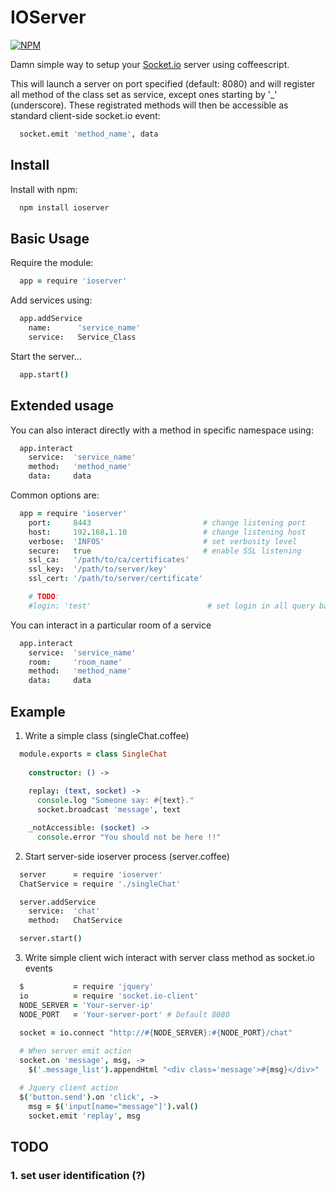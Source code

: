 # IOServer

[![NPM](https://nodei.co/npm/ioserver.png?compact=true)](https://nodei.co/npm/ioserver/)

Damn simple way to setup your [Socket.io](http://socket.io) server using coffeescript.

This will launch a server on port specified (default: 8080) and will register all method of the class set as service, except ones starting by '_' (underscore).
These registrated methods will then be accessible as standard client-side socket.io event:

```coffeescript
  socket.emit 'method_name', data
```


## Install

Install with npm:
  ```sh
    npm install ioserver
  ```
  
## Basic Usage

Require the module:
  ```coffeescript
    app = require 'ioserver'
  ```

Add services using:
  ```coffeescript
    app.addService
      name:      'service_name'
      service:   Service_Class
  ```

Start the server...
  ```coffeescript
    app.start()
  ```


## Extended usage

You can also interact directly with a method in specific namespace using:
  ```coffeescript
    app.interact
      service:  'service_name'
      method:   'method_name'
      data:     data
  ```

Common options are:
  ```coffeescript
    app = require 'ioserver'
      port:     8443                         # change listening port
      host:     192.168.1.10                 # change listening host
      verbose:  'INFOS'                      # set verbosity level
      secure:   true                         # enable SSL listening
      ssl_ca:   '/path/to/ca/certificates'
      ssl_key:  '/path/to/server/key'
      ssl_cert: '/path/to/server/certificate'

      # TODO: 
      #login: 'test'                          # set login in all query based on socketID?

  ```
You can interact in a particular room of a service
  ```coffeescript
    app.interact
      service:  'service_name'
      room:     'room_name'
      method:   'method_name'
      data:     data
  ```

## Example

1. Write a simple class (singleChat.coffee)
  ```coffeescript
    module.exports = class SingleChat
      
      constructor: () ->
      
      replay: (text, socket) ->
        console.log "Someone say: #{text}."
        socket.broadcast 'message', text

      _notAccessible: (socket) ->
        console.error "You should not be here !!"
  ```

2. Start server-side ioserver process (server.coffee)
  ```coffeescript
    server      = require 'ioserver'
    ChatService = require './singleChat'

    server.addService
      service:  'chat'
      method:   ChatService

    server.start()
  ```


3. Write simple client wich interact with server class method as socket.io events
  ```coffeescript
    $           = require 'jquery'
    io          = require 'socket.io-client'
    NODE_SERVER = 'Your-server-ip'
    NODE_PORT   = 'Your-server-port' # Default 8080

    socket = io.connect "http://#{NODE_SERVER}:#{NODE_PORT}/chat"
    
    # When server emit action
    socket.on 'message', msg, ->
      $('.message_list').appendHtml "<div class='message'>#{msg}</div>"

    # Jquery client action
    $('button.send').on 'click', ->
      msg = $('input[name="message"]').val()
      socket.emit 'replay', msg

  ```

## TODO

### 1. set user identification (?)